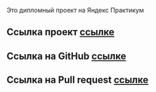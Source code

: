 
Это дипломный проект на Яндекс Практикум

## Ссылка проект [ссылке](https://movies-explorer.alina.nomoreparties.sbs)

## Ссылка на GitHub [ссылке](https://github.com/Alina777ps/diploma/tree/level-3)

## Ссылка на Pull request [ссылке](https://github.com/Alina777ps/diploma/pull/1)

